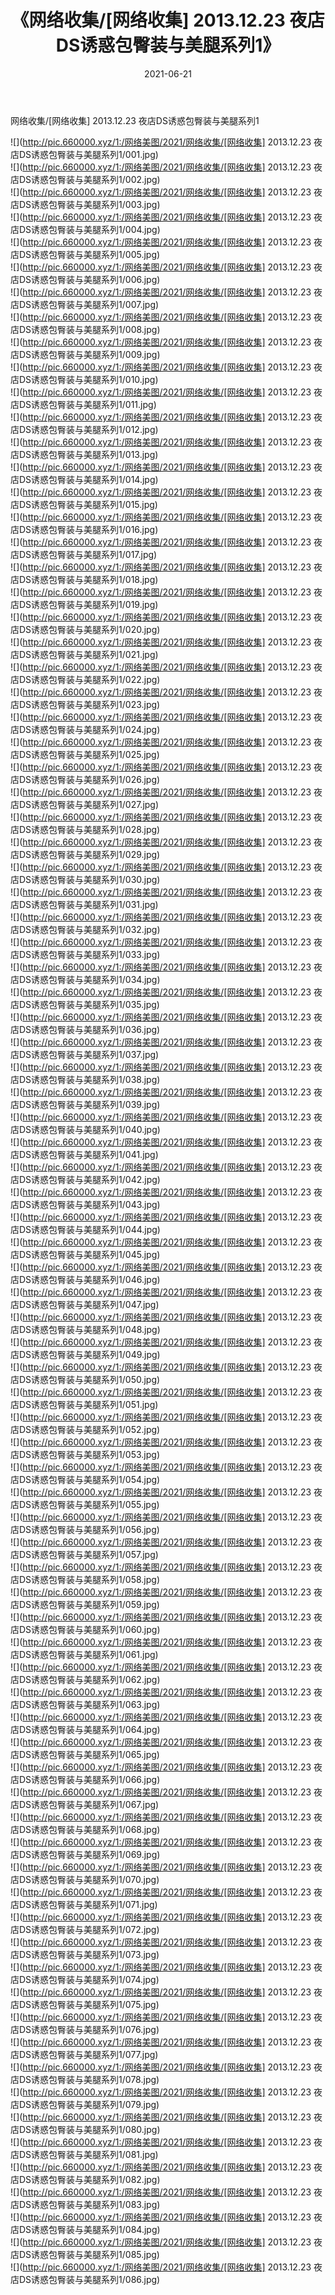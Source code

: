 ﻿---
layout: post
title:  《网络收集/[网络收集] 2013.12.23 夜店DS诱惑包臀装与美腿系列1》
date:   2021-06-21
img: http://pic.660000.xyz/1:/网络美图/2021/网络收集/[网络收集] 2013.12.23 夜店DS诱惑包臀装与美腿系列1/000.jpg
categories: [美女, 清纯, 唯美]
---

网络收集/[网络收集] 2013.12.23 夜店DS诱惑包臀装与美腿系列1

 ![](http://pic.660000.xyz/1:/网络美图/2021/网络收集/[网络收集] 2013.12.23 夜店DS诱惑包臀装与美腿系列1/001.jpg) <br>![](http://pic.660000.xyz/1:/网络美图/2021/网络收集/[网络收集] 2013.12.23 夜店DS诱惑包臀装与美腿系列1/002.jpg) <br>![](http://pic.660000.xyz/1:/网络美图/2021/网络收集/[网络收集] 2013.12.23 夜店DS诱惑包臀装与美腿系列1/003.jpg) <br>![](http://pic.660000.xyz/1:/网络美图/2021/网络收集/[网络收集] 2013.12.23 夜店DS诱惑包臀装与美腿系列1/004.jpg) <br>![](http://pic.660000.xyz/1:/网络美图/2021/网络收集/[网络收集] 2013.12.23 夜店DS诱惑包臀装与美腿系列1/005.jpg) <br>![](http://pic.660000.xyz/1:/网络美图/2021/网络收集/[网络收集] 2013.12.23 夜店DS诱惑包臀装与美腿系列1/006.jpg) <br>![](http://pic.660000.xyz/1:/网络美图/2021/网络收集/[网络收集] 2013.12.23 夜店DS诱惑包臀装与美腿系列1/007.jpg) <br>![](http://pic.660000.xyz/1:/网络美图/2021/网络收集/[网络收集] 2013.12.23 夜店DS诱惑包臀装与美腿系列1/008.jpg) <br>![](http://pic.660000.xyz/1:/网络美图/2021/网络收集/[网络收集] 2013.12.23 夜店DS诱惑包臀装与美腿系列1/009.jpg) <br>![](http://pic.660000.xyz/1:/网络美图/2021/网络收集/[网络收集] 2013.12.23 夜店DS诱惑包臀装与美腿系列1/010.jpg) <br>![](http://pic.660000.xyz/1:/网络美图/2021/网络收集/[网络收集] 2013.12.23 夜店DS诱惑包臀装与美腿系列1/011.jpg) <br>![](http://pic.660000.xyz/1:/网络美图/2021/网络收集/[网络收集] 2013.12.23 夜店DS诱惑包臀装与美腿系列1/012.jpg) <br>![](http://pic.660000.xyz/1:/网络美图/2021/网络收集/[网络收集] 2013.12.23 夜店DS诱惑包臀装与美腿系列1/013.jpg) <br>![](http://pic.660000.xyz/1:/网络美图/2021/网络收集/[网络收集] 2013.12.23 夜店DS诱惑包臀装与美腿系列1/014.jpg) <br>![](http://pic.660000.xyz/1:/网络美图/2021/网络收集/[网络收集] 2013.12.23 夜店DS诱惑包臀装与美腿系列1/015.jpg) <br>![](http://pic.660000.xyz/1:/网络美图/2021/网络收集/[网络收集] 2013.12.23 夜店DS诱惑包臀装与美腿系列1/016.jpg) <br>![](http://pic.660000.xyz/1:/网络美图/2021/网络收集/[网络收集] 2013.12.23 夜店DS诱惑包臀装与美腿系列1/017.jpg) <br>![](http://pic.660000.xyz/1:/网络美图/2021/网络收集/[网络收集] 2013.12.23 夜店DS诱惑包臀装与美腿系列1/018.jpg) <br>![](http://pic.660000.xyz/1:/网络美图/2021/网络收集/[网络收集] 2013.12.23 夜店DS诱惑包臀装与美腿系列1/019.jpg) <br>![](http://pic.660000.xyz/1:/网络美图/2021/网络收集/[网络收集] 2013.12.23 夜店DS诱惑包臀装与美腿系列1/020.jpg) <br>![](http://pic.660000.xyz/1:/网络美图/2021/网络收集/[网络收集] 2013.12.23 夜店DS诱惑包臀装与美腿系列1/021.jpg) <br>![](http://pic.660000.xyz/1:/网络美图/2021/网络收集/[网络收集] 2013.12.23 夜店DS诱惑包臀装与美腿系列1/022.jpg) <br>![](http://pic.660000.xyz/1:/网络美图/2021/网络收集/[网络收集] 2013.12.23 夜店DS诱惑包臀装与美腿系列1/023.jpg) <br>![](http://pic.660000.xyz/1:/网络美图/2021/网络收集/[网络收集] 2013.12.23 夜店DS诱惑包臀装与美腿系列1/024.jpg) <br>![](http://pic.660000.xyz/1:/网络美图/2021/网络收集/[网络收集] 2013.12.23 夜店DS诱惑包臀装与美腿系列1/025.jpg) <br>![](http://pic.660000.xyz/1:/网络美图/2021/网络收集/[网络收集] 2013.12.23 夜店DS诱惑包臀装与美腿系列1/026.jpg) <br>![](http://pic.660000.xyz/1:/网络美图/2021/网络收集/[网络收集] 2013.12.23 夜店DS诱惑包臀装与美腿系列1/027.jpg) <br>![](http://pic.660000.xyz/1:/网络美图/2021/网络收集/[网络收集] 2013.12.23 夜店DS诱惑包臀装与美腿系列1/028.jpg) <br>![](http://pic.660000.xyz/1:/网络美图/2021/网络收集/[网络收集] 2013.12.23 夜店DS诱惑包臀装与美腿系列1/029.jpg) <br>![](http://pic.660000.xyz/1:/网络美图/2021/网络收集/[网络收集] 2013.12.23 夜店DS诱惑包臀装与美腿系列1/030.jpg) <br>![](http://pic.660000.xyz/1:/网络美图/2021/网络收集/[网络收集] 2013.12.23 夜店DS诱惑包臀装与美腿系列1/031.jpg) <br>![](http://pic.660000.xyz/1:/网络美图/2021/网络收集/[网络收集] 2013.12.23 夜店DS诱惑包臀装与美腿系列1/032.jpg) <br>![](http://pic.660000.xyz/1:/网络美图/2021/网络收集/[网络收集] 2013.12.23 夜店DS诱惑包臀装与美腿系列1/033.jpg) <br>![](http://pic.660000.xyz/1:/网络美图/2021/网络收集/[网络收集] 2013.12.23 夜店DS诱惑包臀装与美腿系列1/034.jpg) <br>![](http://pic.660000.xyz/1:/网络美图/2021/网络收集/[网络收集] 2013.12.23 夜店DS诱惑包臀装与美腿系列1/035.jpg) <br>![](http://pic.660000.xyz/1:/网络美图/2021/网络收集/[网络收集] 2013.12.23 夜店DS诱惑包臀装与美腿系列1/036.jpg) <br>![](http://pic.660000.xyz/1:/网络美图/2021/网络收集/[网络收集] 2013.12.23 夜店DS诱惑包臀装与美腿系列1/037.jpg) <br>![](http://pic.660000.xyz/1:/网络美图/2021/网络收集/[网络收集] 2013.12.23 夜店DS诱惑包臀装与美腿系列1/038.jpg) <br>![](http://pic.660000.xyz/1:/网络美图/2021/网络收集/[网络收集] 2013.12.23 夜店DS诱惑包臀装与美腿系列1/039.jpg) <br>![](http://pic.660000.xyz/1:/网络美图/2021/网络收集/[网络收集] 2013.12.23 夜店DS诱惑包臀装与美腿系列1/040.jpg) <br>![](http://pic.660000.xyz/1:/网络美图/2021/网络收集/[网络收集] 2013.12.23 夜店DS诱惑包臀装与美腿系列1/041.jpg) <br>![](http://pic.660000.xyz/1:/网络美图/2021/网络收集/[网络收集] 2013.12.23 夜店DS诱惑包臀装与美腿系列1/042.jpg) <br>![](http://pic.660000.xyz/1:/网络美图/2021/网络收集/[网络收集] 2013.12.23 夜店DS诱惑包臀装与美腿系列1/043.jpg) <br>![](http://pic.660000.xyz/1:/网络美图/2021/网络收集/[网络收集] 2013.12.23 夜店DS诱惑包臀装与美腿系列1/044.jpg) <br>![](http://pic.660000.xyz/1:/网络美图/2021/网络收集/[网络收集] 2013.12.23 夜店DS诱惑包臀装与美腿系列1/045.jpg) <br>![](http://pic.660000.xyz/1:/网络美图/2021/网络收集/[网络收集] 2013.12.23 夜店DS诱惑包臀装与美腿系列1/046.jpg) <br>![](http://pic.660000.xyz/1:/网络美图/2021/网络收集/[网络收集] 2013.12.23 夜店DS诱惑包臀装与美腿系列1/047.jpg) <br>![](http://pic.660000.xyz/1:/网络美图/2021/网络收集/[网络收集] 2013.12.23 夜店DS诱惑包臀装与美腿系列1/048.jpg) <br>![](http://pic.660000.xyz/1:/网络美图/2021/网络收集/[网络收集] 2013.12.23 夜店DS诱惑包臀装与美腿系列1/049.jpg) <br>![](http://pic.660000.xyz/1:/网络美图/2021/网络收集/[网络收集] 2013.12.23 夜店DS诱惑包臀装与美腿系列1/050.jpg) <br>![](http://pic.660000.xyz/1:/网络美图/2021/网络收集/[网络收集] 2013.12.23 夜店DS诱惑包臀装与美腿系列1/051.jpg) <br>![](http://pic.660000.xyz/1:/网络美图/2021/网络收集/[网络收集] 2013.12.23 夜店DS诱惑包臀装与美腿系列1/052.jpg) <br>![](http://pic.660000.xyz/1:/网络美图/2021/网络收集/[网络收集] 2013.12.23 夜店DS诱惑包臀装与美腿系列1/053.jpg) <br>![](http://pic.660000.xyz/1:/网络美图/2021/网络收集/[网络收集] 2013.12.23 夜店DS诱惑包臀装与美腿系列1/054.jpg) <br>![](http://pic.660000.xyz/1:/网络美图/2021/网络收集/[网络收集] 2013.12.23 夜店DS诱惑包臀装与美腿系列1/055.jpg) <br>![](http://pic.660000.xyz/1:/网络美图/2021/网络收集/[网络收集] 2013.12.23 夜店DS诱惑包臀装与美腿系列1/056.jpg) <br>![](http://pic.660000.xyz/1:/网络美图/2021/网络收集/[网络收集] 2013.12.23 夜店DS诱惑包臀装与美腿系列1/057.jpg) <br>![](http://pic.660000.xyz/1:/网络美图/2021/网络收集/[网络收集] 2013.12.23 夜店DS诱惑包臀装与美腿系列1/058.jpg) <br>![](http://pic.660000.xyz/1:/网络美图/2021/网络收集/[网络收集] 2013.12.23 夜店DS诱惑包臀装与美腿系列1/059.jpg) <br>![](http://pic.660000.xyz/1:/网络美图/2021/网络收集/[网络收集] 2013.12.23 夜店DS诱惑包臀装与美腿系列1/060.jpg) <br>![](http://pic.660000.xyz/1:/网络美图/2021/网络收集/[网络收集] 2013.12.23 夜店DS诱惑包臀装与美腿系列1/061.jpg) <br>![](http://pic.660000.xyz/1:/网络美图/2021/网络收集/[网络收集] 2013.12.23 夜店DS诱惑包臀装与美腿系列1/062.jpg) <br>![](http://pic.660000.xyz/1:/网络美图/2021/网络收集/[网络收集] 2013.12.23 夜店DS诱惑包臀装与美腿系列1/063.jpg) <br>![](http://pic.660000.xyz/1:/网络美图/2021/网络收集/[网络收集] 2013.12.23 夜店DS诱惑包臀装与美腿系列1/064.jpg) <br>![](http://pic.660000.xyz/1:/网络美图/2021/网络收集/[网络收集] 2013.12.23 夜店DS诱惑包臀装与美腿系列1/065.jpg) <br>![](http://pic.660000.xyz/1:/网络美图/2021/网络收集/[网络收集] 2013.12.23 夜店DS诱惑包臀装与美腿系列1/066.jpg) <br>![](http://pic.660000.xyz/1:/网络美图/2021/网络收集/[网络收集] 2013.12.23 夜店DS诱惑包臀装与美腿系列1/067.jpg) <br>![](http://pic.660000.xyz/1:/网络美图/2021/网络收集/[网络收集] 2013.12.23 夜店DS诱惑包臀装与美腿系列1/068.jpg) <br>![](http://pic.660000.xyz/1:/网络美图/2021/网络收集/[网络收集] 2013.12.23 夜店DS诱惑包臀装与美腿系列1/069.jpg) <br>![](http://pic.660000.xyz/1:/网络美图/2021/网络收集/[网络收集] 2013.12.23 夜店DS诱惑包臀装与美腿系列1/070.jpg) <br>![](http://pic.660000.xyz/1:/网络美图/2021/网络收集/[网络收集] 2013.12.23 夜店DS诱惑包臀装与美腿系列1/071.jpg) <br>![](http://pic.660000.xyz/1:/网络美图/2021/网络收集/[网络收集] 2013.12.23 夜店DS诱惑包臀装与美腿系列1/072.jpg) <br>![](http://pic.660000.xyz/1:/网络美图/2021/网络收集/[网络收集] 2013.12.23 夜店DS诱惑包臀装与美腿系列1/073.jpg) <br>![](http://pic.660000.xyz/1:/网络美图/2021/网络收集/[网络收集] 2013.12.23 夜店DS诱惑包臀装与美腿系列1/074.jpg) <br>![](http://pic.660000.xyz/1:/网络美图/2021/网络收集/[网络收集] 2013.12.23 夜店DS诱惑包臀装与美腿系列1/075.jpg) <br>![](http://pic.660000.xyz/1:/网络美图/2021/网络收集/[网络收集] 2013.12.23 夜店DS诱惑包臀装与美腿系列1/076.jpg) <br>![](http://pic.660000.xyz/1:/网络美图/2021/网络收集/[网络收集] 2013.12.23 夜店DS诱惑包臀装与美腿系列1/077.jpg) <br>![](http://pic.660000.xyz/1:/网络美图/2021/网络收集/[网络收集] 2013.12.23 夜店DS诱惑包臀装与美腿系列1/078.jpg) <br>![](http://pic.660000.xyz/1:/网络美图/2021/网络收集/[网络收集] 2013.12.23 夜店DS诱惑包臀装与美腿系列1/079.jpg) <br>![](http://pic.660000.xyz/1:/网络美图/2021/网络收集/[网络收集] 2013.12.23 夜店DS诱惑包臀装与美腿系列1/080.jpg) <br>![](http://pic.660000.xyz/1:/网络美图/2021/网络收集/[网络收集] 2013.12.23 夜店DS诱惑包臀装与美腿系列1/081.jpg) <br>![](http://pic.660000.xyz/1:/网络美图/2021/网络收集/[网络收集] 2013.12.23 夜店DS诱惑包臀装与美腿系列1/082.jpg) <br>![](http://pic.660000.xyz/1:/网络美图/2021/网络收集/[网络收集] 2013.12.23 夜店DS诱惑包臀装与美腿系列1/083.jpg) <br>![](http://pic.660000.xyz/1:/网络美图/2021/网络收集/[网络收集] 2013.12.23 夜店DS诱惑包臀装与美腿系列1/084.jpg) <br>![](http://pic.660000.xyz/1:/网络美图/2021/网络收集/[网络收集] 2013.12.23 夜店DS诱惑包臀装与美腿系列1/085.jpg) <br>![](http://pic.660000.xyz/1:/网络美图/2021/网络收集/[网络收集] 2013.12.23 夜店DS诱惑包臀装与美腿系列1/086.jpg) <br>